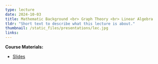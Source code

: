 ```yaml
---
type: lecture
date: 2024-10-03
title: Mathematic Background <br> Graph Theory <br> Linear Algebra
tldr: "Short text to describe what this lecture is about."
thumbnail: /static_files/presentations/lec.jpg
links: 
---
```

**Course Materials:**
- [Slides](/static_files/presentations/slides_lec_2.pdf)
